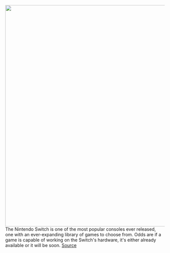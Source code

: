 <img src='https://cdn.vox-cdn.com/thumbor/gluPIoM3kDR4FWOpz3yUTkuHtOg=/0x0:1200x628/1200x800/filters:focal(530x286:722x478)/cdn.vox-cdn.com/uploads/chorus_image/image/70462199/Screen_Shot_2022_01_07_at_10.34.34_AM.19.jpg' width='700px' /><br/>
The Nintendo Switch is one of the most popular consoles ever released, one with an ever-expanding library of games to choose from. Odds are if a game is capable of working on the Switch's hardware, it's either already available or it will be soon.
<a href='https://www.theverge.com/good-deals/22904962/best-nintendo-switch-game-deal-sale'> Source <a/>